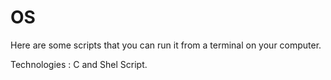 # OS

Here are some scripts that you can run it from a terminal on your computer.

Technologies : C and Shel Script.
